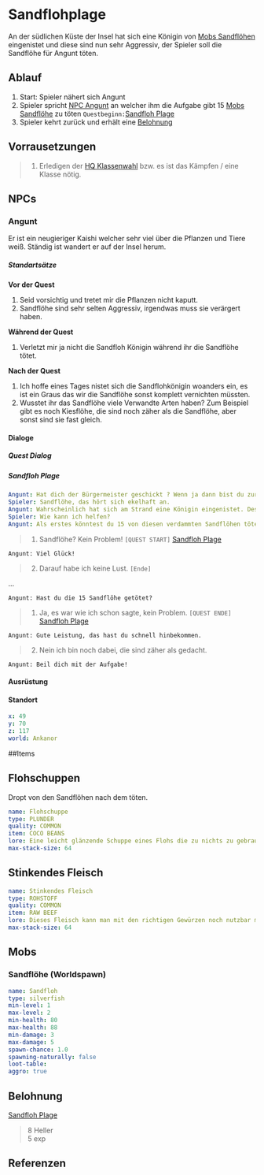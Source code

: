 # Sandflohplage

An der südlichen Küste der Insel hat sich eine Königin von [Mobs Sandflöhen](#Sandflöhe) eingenistet und diese sind nun sehr Aggressiv, der Spieler soll die Sandflöhe für Angunt töten.

## Ablauf

1. Start: Spieler nähert sich Angunt
2. Spieler spricht [NPC Angunt](#Angunt) an welcher ihm die Aufgabe gibt 15 [Mobs Sandflöhe](#Sandflöhe) zu töten `Questbeginn:`[Sandfloh Plage](#sandfloh-plage)
3. Spieler kehrt zurück und erhält eine [Belohnung](#Belohnung)

## Vorrausetzungen

> 1. Erledigen der [HQ Klassenwahl](../../hauptquest/4-klassenwahl/README.md) bzw. es ist das Kämpfen / eine Klasse nötig.

## NPCs

### Angunt

Er ist ein neugieriger Kaishi welcher sehr viel über die Pflanzen und Tiere weiß. Ständig ist wandert er auf der Insel herum. 

##### Standartsätze  

**Vor der Quest**
1. Seid vorsichtig und tretet mir die Pflanzen nicht kaputt.
2. Sandflöhe sind sehr selten Aggressiv, irgendwas muss sie verärgert haben.

**Während der Quest**  
1. Verletzt mir ja nicht die Sandfloh Königin während ihr die Sandflöhe tötet.

**Nach der Quest**
1. Ich hoffe eines Tages nistet sich die Sandflohkönigin woanders ein, es ist ein Graus das wir die Sandflöhe sonst komplett vernichten müssten.
2. Wusstet ihr das Sandflöhe viele Verwandte Arten haben? Zum Beispiel gibt es noch Kiesflöhe, die sind noch zäher als die Sandflöhe, aber sonst sind sie fast gleich.
    
#### Dialoge

##### Quest Dialog

##### Sandfloh Plage

```yml
Angunt: Hat dich der Bürgermeister geschickt ? Wenn ja dann bist du zur passender Zeit gekommen, wir haben ein Sandfloh Problem.
Spieler: Sandflöhe, das hört sich ekelhaft an.
Angunt: Wahrscheinlich hat sich am Strand eine Königin eingenistet. Deswegen sind sie so aggressiv
Spieler: Wie kann ich helfen?
Angunt: Als erstes könntest du 15 von diesen verdammten Sandflöhen töten.
```
> 1. Sandflöhe? Kein Problem! `[QUEST START]` [Sandfloh Plage](#sandfloh-plage)

`Angunt: Viel Glück!`

> 2. Darauf habe ich keine Lust. `[Ende]`


...


`Angunt: Hast du die 15 Sandflöhe getötet?`

> 1. Ja, es war wie ich schon sagte, kein Problem. `[QUEST ENDE]` [Sandfloh Plage](#sandfloh-plage)

`Angunt: Gute Leistung, das hast du schnell hinbekommen.`

>2. Nein ich bin noch dabei, die sind zäher als gedacht.

`Angunt: Beil dich mit der Aufgabe!`


#### Ausrüstung

#### Standort

```yml
x: 49
y: 70
z: 117
world: Ankanor
```

##Items

## Flohschuppen

Dropt von den Sandflöhen nach dem töten.

```yml
name: Flohschuppe
type: PLUNDER
quality: COMMON
item: COCO BEANS
lore: Eine leicht glänzende Schuppe eines Flohs die zu nichts zu gebrauchen ist.
max-stack-size: 64
```

## Stinkendes Fleisch

```yml
name: Stinkendes Fleisch
type: ROHSTOFF
quality: COMMON
item: RAW BEEF
lore: Dieses Fleisch kann man mit den richtigen Gewürzen noch nutzbar machen.
max-stack-size: 64
```

## Mobs

### Sandflöhe (Worldspawn)

```yml
name: Sandfloh
type: silverfish
min-level: 1
max-level: 2
min-health: 80
max-health: 88
min-damage: 3
max-damage: 5
spawn-chance: 1.0
spawning-naturally: false
loot-table: 
aggro: true
```

## Belohnung

[Sandfloh Plage](#sandfloh-plage)
> 8 Heller  
> 5 exp

## Referenzen